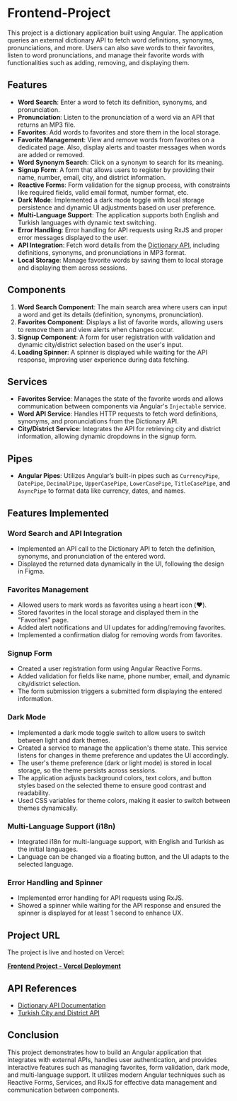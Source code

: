 # Frontend-Project

This project is a dictionary application built using Angular. The application queries an external dictionary API to fetch word definitions, synonyms, pronunciations, and more. Users can also save words to their favorites, listen to word pronunciations, and manage their favorite words with functionalities such as adding, removing, and displaying them.

## Features

- **Word Search**: Enter a word to fetch its definition, synonyms, and pronunciation.
- **Pronunciation**: Listen to the pronunciation of a word via an API that returns an MP3 file.
- **Favorites**: Add words to favorites and store them in the local storage.
- **Favorite Management**: View and remove words from favorites on a dedicated page. Also, display alerts and toaster messages when words are added or removed.
- **Word Synonym Search**: Click on a synonym to search for its meaning.
- **Signup Form**: A form that allows users to register by providing their name, number, email, city, and district information.
- **Reactive Forms**: Form validation for the signup process, with constraints like required fields, valid email format, number format, etc.
- **Dark Mode**: Implemented a dark mode toggle with local storage persistence and dynamic UI adjustments based on user preference.
- **Multi-Language Support**: The application supports both English and Turkish languages with dynamic text switching.
- **Error Handling**: Error handling for API requests using RxJS and proper error messages displayed to the user.
- **API Integration**: Fetch word details from the [Dictionary API](https://dictionaryapi.dev/), including definitions, synonyms, and pronunciations in MP3 format.
- **Local Storage**: Manage favorite words by saving them to local storage and displaying them across sessions.

## Components

1. **Word Search Component**: The main search area where users can input a word and get its details (definition, synonyms, pronunciation).
2. **Favorites Component**: Displays a list of favorite words, allowing users to remove them and view alerts when changes occur.
3. **Signup Component**: A form for user registration with validation and dynamic city/district selection based on the user's input.
4. **Loading Spinner**: A spinner is displayed while waiting for the API response, improving user experience during data fetching.

## Services

- **Favorites Service**: Manages the state of the favorite words and allows communication between components via Angular's `Injectable` service.
- **Word API Service**: Handles HTTP requests to fetch word definitions, synonyms, and pronunciations from the Dictionary API.
- **City/District Service**: Integrates the API for retrieving city and district information, allowing dynamic dropdowns in the signup form.

## Pipes

- **Angular Pipes**: Utilizes Angular’s built-in pipes such as `CurrencyPipe`, `DatePipe`, `DecimalPipe`, `UpperCasePipe`, `LowerCasePipe`, `TitleCasePipe`, and `AsyncPipe` to format data like currency, dates, and names.

## Features Implemented

### Word Search and API Integration
- Implemented an API call to the Dictionary API to fetch the definition, synonyms, and pronunciation of the entered word.
- Displayed the returned data dynamically in the UI, following the design in Figma.

### Favorites Management
- Allowed users to mark words as favorites using a heart icon (❤️).
- Stored favorites in the local storage and displayed them in the "Favorites" page.
- Added alert notifications and UI updates for adding/removing favorites.
- Implemented a confirmation dialog for removing words from favorites.

### Signup Form
- Created a user registration form using Angular Reactive Forms.
- Added validation for fields like name, phone number, email, and dynamic city/district selection.
- The form submission triggers a submitted form displaying the entered information.

### Dark Mode

- Implemented a dark mode toggle switch to allow users to switch between light and dark themes.
- Created a service to manage the application's theme state. This service listens for changes in theme preference and updates the UI accordingly.
- The user's theme preference (dark or light mode) is stored in local storage, so the theme persists across sessions.
- The application adjusts background colors, text colors, and button styles based on the selected theme to ensure good contrast and readability.
- Used CSS variables for theme colors, making it easier to switch between themes dynamically.

### Multi-Language Support (i18n)
- Integrated i18n for multi-language support, with English and Turkish as the initial languages.
- Language can be changed via a floating button, and the UI adapts to the selected language.

### Error Handling and Spinner
- Implemented error handling for API requests using RxJS.
- Showed a spinner while waiting for the API response and ensured the spinner is displayed for at least 1 second to enhance UX.

## Project URL

The project is live and hosted on Vercel:

**[Frontend Project - Vercel Deployment](https://frontend-project-silk.vercel.app)**

## API References

- [Dictionary API Documentation](https://dictionaryapi.dev/)
- [Turkish City and District API](https://github.com/ubeydeozdmr/turkiye-api)

## Conclusion

This project demonstrates how to build an Angular application that integrates with external APIs, handles user authentication, and provides interactive features such as managing favorites, form validation, dark mode, and multi-language support. It utilizes modern Angular techniques such as Reactive Forms, Services, and RxJS for effective data management and communication between components.

